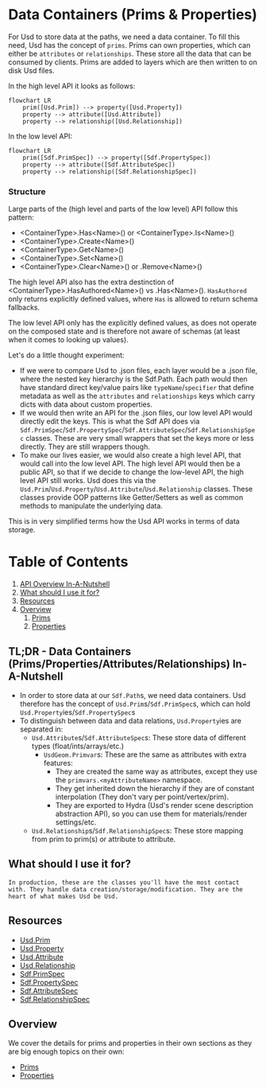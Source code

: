 # Data Containers (Prims & Properties)
For Usd to store data at the paths, we need a data container.
To fill this need, Usd has the concept of `prims`. 
Prims can own properties, which can either be `attributes` or `relationships`. These store all the data that can be consumed by clients. Prims are added to layers which are then written to on disk Usd files.

In the high level API it looks as follows:
```mermaid
flowchart LR
    prim([Usd.Prim]) --> property([Usd.Property])
    property --> attribute([Usd.Attribute])
    property --> relationship([Usd.Relationship])
```
In the low level API:
```mermaid
flowchart LR
    prim([Sdf.PrimSpec]) --> property([Sdf.PropertySpec])
    property --> attribute([Sdf.AttributeSpec])
    property --> relationship([Sdf.RelationshipSpec])
```

### Structure
Large parts of the (high level and parts of the low level) API follow this pattern:

- \<ContainerType\>.Has\<Name\>() or \<ContainerType\>.Is\<Name\>()
- \<ContainerType\>.Create\<Name\>()
- \<ContainerType\>.Get\<Name\>()
- \<ContainerType\>.Set\<Name\>()
- \<ContainerType\>.Clear\<Name\>() or .Remove\<Name\>()

The high level API also has the extra destinction of \<ContainerType\>.HasAuthored\<Name\>() vs .Has\<Name\>().
`HasAuthored` only returns explicitly defined values, where `Has` is allowed to return schema fallbacks.

The low level API only has the explicitly defined values, as does not operate on the composed state and is therefore not aware of schemas (at least when it comes to looking up values). 

Let's do a little thought experiment:
- If we were to compare Usd to .json files, each layer would be a .json file, where the nested key hierarchy is the Sdf.Path. Each path would then have standard direct key/value pairs like `typeName`/`specifier` that define metadata as well as the `attributes` and `relationships` keys which carry dicts with data about custom properties.
- If we would then write an API for the .json files, our low level API would directly edit the keys. This is what the Sdf API does via `Sdf.PrimSpec`/`Sdf.PropertySpec`/`Sdf.AttributeSpec`/`Sdf.RelationshipSpec` classes. These are very small wrappers that set the keys more or less directly. They are still wrappers though.
- To make our lives easier, we would also create a high level API, that would call into the low level API. The high level API would then be a public API, so that if we decide to change the low-level API, the high level API still works. Usd does this via the `Usd.Prim`/`Usd.Property`/`Usd.Attribute`/`Usd.Relationship` classes. These classes provide OOP patterns like Getter/Setters as well as common methods to manipulate the underlying data.

This is in very simplified terms how the Usd API works in terms of data storage.

# Table of Contents
1. [API Overview In-A-Nutshell](#summary)
2. [What should I use it for?](#usage)
3. [Resources](#resources)
4. [Overview](#overview)
    1. [Prims](./prim.md)
    2. [Properties](./property.md)

## TL;DR - Data Containers (Prims/Properties/Attributes/Relationships) In-A-Nutshell <a name="summary"></a>
- In order to store data at our `Sdf.Path`s, we need data containers. Usd therefore has the concept of `Usd.Prim`s/`Sdf.PrimSpec`s, which can hold `Usd.Property`ies/`Sdf.PropertySpec`s
- To distinguish between data and data relations, `Usd.Property`ies are separated in:
    - `Usd.Attribute`s/`Sdf.AttributeSpec`s: These store data of different types (float/ints/arrays/etc.)
        - `UsdGeom.Primvar`s: These are the same as attributes with extra features:
            - They are created the same way as attributes, except they use the `primvars.<myAttributeName>` namespace.
            - They get inherited down the hierarchy if they are of constant interpolation (They don't vary per point/vertex/prim).
            - They are exported to Hydra (Usd's render scene description abstraction API), so you can use them for materials/render settings/etc.
    - `Usd.Relationship`s/`Sdf.RelationshipSpec`s: These store mapping from prim to prim(s) or attribute to attribute.

## What should I use it for? <a name="usage"></a>
~~~admonish tip
In production, these are the classes you'll have the most contact with. They handle data creation/storage/modification. They are the heart of what makes Usd be Usd.
~~~

## Resources <a name="resources"></a>
- [Usd.Prim](https://openusd.org/dev/api/class_usd_prim.html)
- [Usd.Property](https://openusd.org/dev/api/class_usd_property.html)
- [Usd.Attribute](https://openusd.org/dev/api/class_usd_attribute.html)
- [Usd.Relationship](https://openusd.org/dev/api/class_usd_relationship.html)
- [Sdf.PrimSpec](https://openusd.org/dev/api/class_sdf_prim_spec.html)
- [Sdf.PropertySpec](https://openusd.org/dev/api/class_sdf_property_spec.html)
- [Sdf.AttributeSpec](https://openusd.org/dev/api/class_sdf_attribute_spec.html)
- [Sdf.RelationshipSpec](https://openusd.org/dev/api/class_sdf_relationship_spec.html)

## Overview <a name="overview"></a>
We cover the details for prims and properties in their own sections as they are big enough topics on their own:
- [Prims](./prim.md)
- [Properties](./property.md)